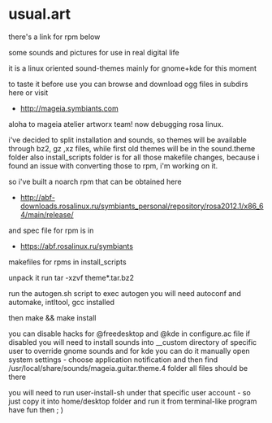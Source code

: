 usual.art
=========

there's a link for rpm below

some sounds and pictures for use in real digital life

it is a linux oriented sound-themes mainly for gnome+kde for this moment 

to taste it before use you can browse and download ogg files in subdirs here
or visit 

* http://mageia.symbiants.com

aloha to mageia atelier artworx team! now debugging rosa linux.

i've decided to split installation and sounds, so themes will be available through bz2, gz ,xz files, while first old themes will be in the sound.theme folder
also install_scripts folder is for all those makefile changes, because i found an issue with converting those to rpm, i'm working on it.

so i've built a noarch rpm that can be obtained here

* http://abf-downloads.rosalinux.ru/symbiants_personal/repository/rosa2012.1/x86_64/main/release/

and spec file for rpm is in

* https://abf.rosalinux.ru/symbiants



makefiles for rpms in install_scripts

unpack it run tar -xzvf theme*.tar.bz2

run the autogen.sh script
to exec autogen you will need autoconf and automake, intltool, gcc installed


then 
make && make install

you can disable hacks for @freedesktop and @kde in configure.ac file
if disabled you will need to install sounds into __custom directory of specific user to override gnome sounds
and for kde you can do it manually open system settings - choose application notification
and then find /usr/local/share/sounds/mageia.guitar.theme.4 folder all files should be there

you will need to run user-install-sh under that specific user account - so just copy it
into home/desktop folder and run it from terminal-like program
have fun then ; )


